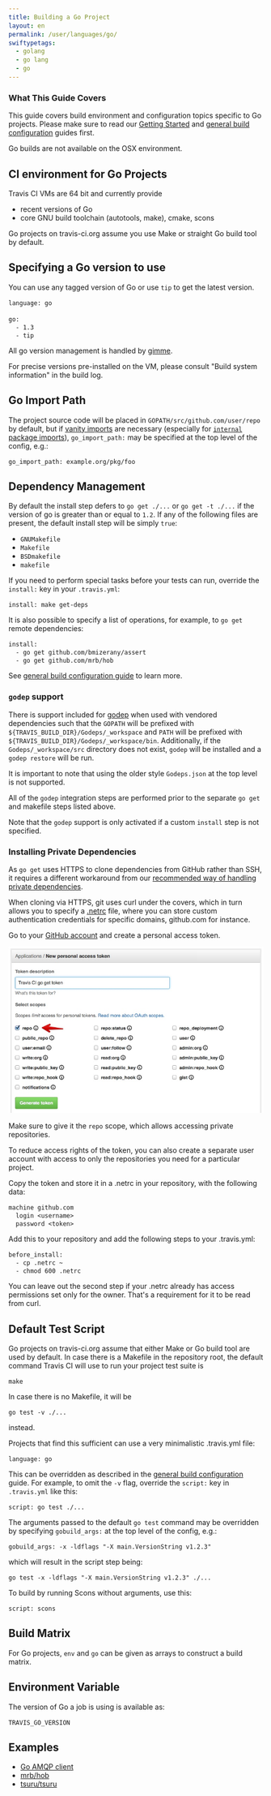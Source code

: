 ```yaml
---
title: Building a Go Project
layout: en
permalink: /user/languages/go/
swiftypetags:
  - golang
  - go lang
  - go
---
```


### What This Guide Covers

This guide covers build environment and configuration topics specific to Go projects. Please make sure to read our
[Getting Started](/user/getting-started/) and [general build configuration](/user/customizing-the-build/) guides first.

Go builds are not available on the OSX environment.

## CI environment for Go Projects

Travis CI VMs are 64 bit and currently provide

- recent versions of Go
- core GNU build toolchain (autotools, make), cmake, scons

Go projects on travis-ci.org assume you use Make or straight Go build tool by default.

## Specifying a Go version to use

You can use any tagged version of Go or use `tip` to get the latest version.

```
language: go

go:
  - 1.3
  - tip
```

All go version management is handled by [gimme](https://github.com/meatballhat/gimme).

For precise versions pre-installed on the VM, please consult "Build system information" in the build log.

## Go Import Path

The project source code will be placed in `GOPATH/src/github.com/user/repo` by default, but if [vanity imports](https://golang.org/cmd/go/#hdr-Remote_import_paths) are necessary (especially for [`internal` package imports](https://golang.org/cmd/go/#hdr-Internal_Directories)), `go_import_path:` may be specified at the top level of the config, e.g.:

```
go_import_path: example.org/pkg/foo
```

## Dependency Management

By default the install step defers to `go get ./...` or `go get -t ./...` if the version of go is greater than or equal
to `1.2`.  If any of the following files are present, the default install step will be simply `true`:

- `GNUMakefile`
- `Makefile`
- `BSDmakefile`
- `makefile`

If you need to perform special tasks before your tests can run, override the `install:` key in your `.travis.yml`:

```
install: make get-deps
```

It is also possible to specify a list of operations, for example, to `go get` remote dependencies:

```
install:
  - go get github.com/bmizerany/assert
  - go get github.com/mrb/hob
```

See [general build configuration guide](/user/customizing-the-build/) to learn more.

### `godep` support

There is support included for [godep](https://github.com/tools/godep) when used with vendored dependencies such that the
`GOPATH` will be prefixed with `${TRAVIS_BUILD_DIR}/Godeps/_workspace` and `PATH` will be prefixed with
`${TRAVIS_BUILD_DIR}/Godeps/_workspace/bin`.  Additionally, if the `Godeps/_workspace/src` directory does not exist,
`godep` will be installed and a `godep restore` will be run.

It is important to note that using the older style `Godeps.json` at the top level is not supported.

All of the `godep` integration steps are performed prior to the separate `go get` and makefile steps listed above.

Note that the `godep` support is only activated if a custom `install` step is not specified.

### Installing Private Dependencies

As `go get` uses HTTPS to clone dependencies from GitHub rather than SSH, it
requires a different workaround from our [recommended way of handling private
dependencies](/user/private-dependencies).

When cloning via HTTPS, git uses curl under the covers, which in turn allows you
to specify a [.netrc](http://manpages.ubuntu.com/manpages/precise/man5/netrc.5.html) file, where you can
store custom authentication credentials for specific domains, github.com for
instance.

Go to your [GitHub account](https://github.com/settings/applications) and create
a personal access token.

![Screenshot of GitHub personal token](/images/personal-token.jpg)

Make sure to give it the `repo` scope, which allows accessing private
repositories.

To reduce access rights of the token, you can also create a separate user
account with access to only the repositories you need for a particular project.

Copy the token and store it in a .netrc in your repository, with the following
data:

```
machine github.com
  login <username>
  password <token>
```

Add this to your repository and add the following steps to your .travis.yml:

```
before_install:
  - cp .netrc ~
  - chmod 600 .netrc
```

You can leave out the second step if your .netrc already has access permissions
set only for the owner. That's a requirement for it to be read from curl.

## Default Test Script

Go projects on travis-ci.org assume that either Make or Go build tool are used by default. In case there is a Makefile
in the repository root, the default command Travis CI will use to run your project test suite is

```
make
```

In case there is no Makefile, it will be

```
go test -v ./...
```

instead.

Projects that find this sufficient can use a very minimalistic .travis.yml file:

```
language: go
```

This can be overridden as described in the [general build configuration](/user/customizing-the-build/) guide. For example,
to omit the `-v` flag, override the `script:` key in `.travis.yml` like this:

```
script: go test ./...
```

The arguments passed to the default `go test` command may be overridden by specifying `gobuild_args:` at the top level
of the config, e.g.:

```
gobuild_args: -x -ldflags "-X main.VersionString v1.2.3"
```

which will result in the script step being:

```
go test -x -ldflags "-X main.VersionString v1.2.3" ./...
```

To build by running Scons without arguments, use this:

```
script: scons
```

## Build Matrix

For Go projects, `env` and `go` can be given as arrays
to construct a build matrix.

## Environment Variable

The version of Go a job is using is available as:

```
TRAVIS_GO_VERSION
```

## Examples

- [Go AMQP client](https://github.com/streadway/amqp/blob/master/.travis.yml)
- [mrb/hob](https://github.com/mrb/hob/blob/master/.travis.yml)
- [tsuru/tsuru](https://github.com/tsuru/tsuru/blob/master/.travis.yml)

